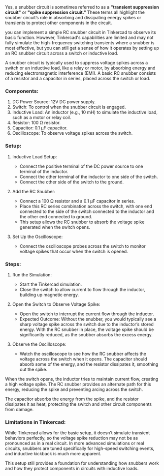 Yes, a snubber circuit is sometimes referred to as a **"transient suppression circuit"** or **"spike suppression circuit."** These terms all highlight the snubber circuit’s role in absorbing and dissipating energy spikes or transients to protect other components in the circuit.

you can implement a simple RC snubber circuit in Tinkercad to observe its basic function. However, Tinkercad's capabilities are limited and may not fully simulate the high-frequency switching transients where a snubber is most effective, but you can still get a sense of how it operates by setting up an RC snubber circuit across a switch or inductive load.

A snubber circuit is typically used to suppress voltage spikes across a switch or an inductive load, like a relay or motor, by absorbing energy and reducing electromagnetic interference (EMI). A basic RC snubber consists of a resistor and a capacitor in series, placed across the switch or load.

### Components:

1. DC Power Source: 12V DC power supply.
2. Switch: To control when the snubber circuit is engaged.
3. Inductive Load: An inductor (e.g., 10 mH) to simulate the inductive load, such as a motor or relay coil.
4. Resistor: 100 Ω resistor.
5. Capacitor: 0.1 µF capacitor.
6. Oscilloscope: To observe voltage spikes across the switch.

### Setup:

1. Inductive Load Setup:
   - Connect the positive terminal of the DC power source to one terminal of the inductor.
   - Connect the other terminal of the inductor to one side of the switch.
   - Connect the other side of the switch to the ground.

2. Add the RC Snubber:
   - Connect a 100 Ω resistor and a 0.1 µF capacitor in series.
   - Place this RC series combination across the switch, with one end connected to the side of the switch connected to the inductor and the other end connected to ground.
   - This setup allows the RC snubber to absorb the voltage spike generated when the switch opens.

3. Set Up the Oscilloscope:
   - Connect the oscilloscope probes across the switch to monitor voltage spikes that occur when the switch is opened.

### Steps:

1. Run the Simulation:
   - Start the Tinkercad simulation.
   - Close the switch to allow current to flow through the inductor, building up magnetic energy.

2. Open the Switch to Observe Voltage Spike:
   - Open the switch to interrupt the current flow through the inductor.
   - Expected Outcome: Without the snubber, you would typically see a sharp voltage spike across the switch due to the inductor’s stored energy. With the RC snubber in place, the voltage spike should be significantly reduced, as the snubber absorbs the excess energy.

3. Observe the Oscilloscope:
   - Watch the oscilloscope to see how the RC snubber affects the voltage across the switch when it opens. The capacitor should absorb some of the energy, and the resistor dissipates it, smoothing out the spike.

When the switch opens, the inductor tries to maintain current flow, creating a high voltage spike. The RC snubber provides an alternate path for this energy, reducing the spike and preventing arcing across the switch.

The capacitor absorbs the energy from the spike, and the resistor dissipates it as heat, protecting the switch and other circuit components from damage.

### Limitations in Tinkercad:

While Tinkercad allows for the basic setup, it doesn’t simulate transient behaviors perfectly, so the voltage spike reduction may not be as pronounced as in a real circuit. In more advanced simulations or real circuits, snubbers are tuned specifically for high-speed switching events, and inductive kickback is much more apparent.

This setup still provides a foundation for understanding how snubbers work and how they protect components in circuits with inductive loads.
